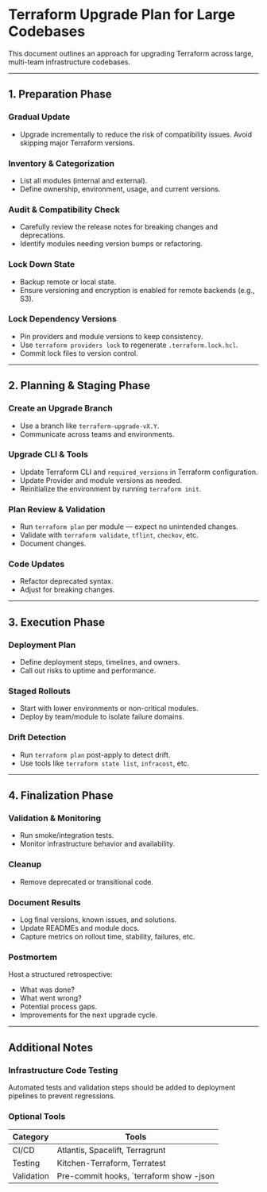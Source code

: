 # Terraform Upgrade Plan for Large Codebases

This document outlines an approach for upgrading Terraform across large, multi-team infrastructure codebases.

---

## 1. Preparation Phase

### Gradual Update
- Upgrade incrementally to reduce the risk of compatibility issues. Avoid skipping major Terraform versions.

### Inventory & Categorization
- List all modules (internal and external).
- Define ownership, environment, usage, and current versions.

### Audit & Compatibility Check
- Carefully review the release notes for breaking changes and deprecations.
- Identify modules needing version bumps or refactoring.

### Lock Down State
- Backup remote or local state.
- Ensure versioning and encryption is enabled for remote backends (e.g., S3).

### Lock Dependency Versions
- Pin providers and module versions to keep consistency.
- Use `terraform providers lock` to regenerate `.terraform.lock.hcl`.
- Commit lock files to version control.

---

## 2. Planning & Staging Phase

### Create an Upgrade Branch
- Use a branch like `terraform-upgrade-vX.Y`.
- Communicate across teams and environments.

### Upgrade CLI & Tools
- Update Terraform CLI and `required_versions` in Terraform configuration.
- Update Provider and module versions as needed.
- Reinitialize the environment by running `terraform init`.


### Plan Review & Validation
- Run `terraform plan` per module — expect no unintended changes.
- Validate with `terraform validate`, `tflint`, `checkov`, etc.
- Document changes.

### Code Updates
- Refactor deprecated syntax.
- Adjust for breaking changes.

---

## 3. Execution Phase

### Deployment Plan
- Define deployment steps, timelines, and owners.
- Call out risks to uptime and performance.

### Staged Rollouts
- Start with lower environments or non-critical modules.
- Deploy by team/module to isolate failure domains.

### Drift Detection
- Run `terraform plan` post-apply to detect drift.
- Use tools like `terraform state list`, `infracost`, etc.

---

## 4. Finalization Phase

### Validation & Monitoring
- Run smoke/integration tests.
- Monitor infrastructure behavior and availability.

### Cleanup
- Remove deprecated or transitional code.

### Document Results
- Log final versions, known issues, and solutions.
- Update READMEs and module docs.
- Capture metrics on rollout time, stability, failures, etc.

### Postmortem
Host a structured retrospective:
- What was done?
- What went wrong?
- Potential process gaps.
- Improvements for the next upgrade cycle.

---

## Additional Notes

### Infrastructure Code Testing
Automated tests and validation steps should be added to deployment pipelines to prevent regressions.

### Optional Tools

| Category    | Tools |
|-------------|-------|
| CI/CD       | Atlantis, Spacelift, Terragrunt |
| Testing     | Kitchen-Terraform, Terratest |
| Validation  | Pre-commit hooks, `terraform show -json | jq` |
